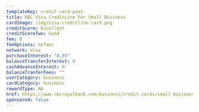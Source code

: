 ```yaml
---
templateKey: credit-card-post
title: RBC Visa CreditLine For Small Business
cardImage: /img/visa-creditline-card.png
creditScore: Excellent
creditScoreTwo: Good
fee: 0
feeOptions: nofees
network: Visa
purchaseInterest: "4.35"
balanceTransferInterest: 0
cashAdvanceInterest: 0
balanceTranferFees: ""
userCategory: business
cardCategory: business
rewardType: NA
href: https://www.rbcroyalbank.com/business/credit-cards/small-business-credit-cards/visa-creditline.html
sponsered: false
---
```

